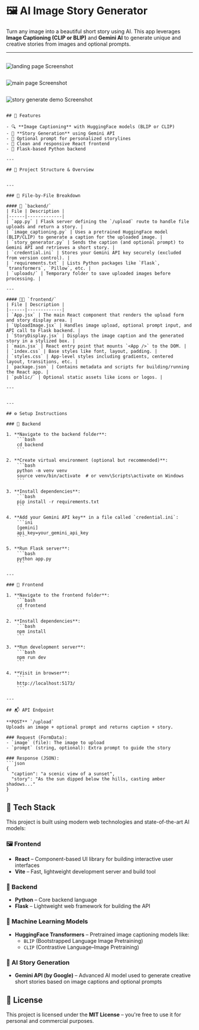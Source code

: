 # 🖼️ AI Image Story Generator

Turn any image into a beautiful short story using AI. This app leverages **Image Captioning (CLIP or BLIP)** and **Gemini AI** to generate unique and creative stories from images and optional prompts.

---
```
```
![landing page Screenshot](landing_page.png)
```
```
![main page Screenshot](main_page.png)
```
```
![story generate demo Screenshot](generate_story.png)
```

## 🚀 Features

- 🔍 **Image Captioning** with HuggingFace models (BLIP or CLIP)
- 🤖 **Story Generation** using Gemini API
- 📝 Optional prompt for personalized storylines
- 🎨 Clean and responsive React frontend
- 🧠 Flask-based Python backend

---

## 🧱 Project Structure & Overview


---

### 📂 File-by-File Breakdown

#### 🔧 `backend/`
| File | Description |
|------|-------------|
| `app.py` | Flask server defining the `/upload` route to handle file uploads and return a story. |
| `image_captioning.py` | Uses a pretrained HuggingFace model (BLIP/CLIP) to generate a caption for the uploaded image. |
| `story_generator.py` | Sends the caption (and optional prompt) to Gemini API and retrieves a short story. |
| `credential.ini` | Stores your Gemini API key securely (excluded from version control). |
| `requirements.txt` | Lists Python packages like `Flask`, `transformers`, `Pillow`, etc. |
| `uploads/` | Temporary folder to save uploaded images before processing. |

---

#### 🧑‍🎨 `frontend/`
| File | Description |
|------|-------------|
| `App.jsx` | The main React component that renders the upload form and story display area. |
| `UploadImage.jsx` | Handles image upload, optional prompt input, and API call to Flask backend. |
| `StoryDisplay.jsx` | Displays the image caption and the generated story in a stylized box. |
| `main.jsx` | React entry point that mounts `<App />` to the DOM. |
| `index.css` | Base styles like font, layout, padding. |
| `styles.css` | App-level styles including gradients, centered layout, transitions, etc. |
| `package.json` | Contains metadata and scripts for building/running the React app. |
| `public/` | Optional static assets like icons or logos. |

---


---

## ⚙️ Setup Instructions

### 🔹 Backend

1. **Navigate to the backend folder**:
    ```bash
    cd backend
    ```

2. **Create virtual environment (optional but recommended)**:
    ```bash
    python -m venv venv
    source venv/bin/activate  # or venv\Scripts\activate on Windows
    ```

3. **Install dependencies**:
    ```bash
    pip install -r requirements.txt
    ```

4. **Add your Gemini API key** in a file called `credential.ini`:
    ```ini
    [gemini]
    api_key=your_gemini_api_key
    ```

5. **Run Flask server**:
    ```bash
    python app.py
    ```

---

### 🔹 Frontend

1. **Navigate to the frontend folder**:
    ```bash
    cd frontend
    ```

2. **Install dependencies**:
    ```bash
    npm install
    ```

3. **Run development server**:
    ```bash
    npm run dev
    ```

4. **Visit in browser**:
    ```
    http://localhost:5173/
    ```

---

## 📬 API Endpoint

**POST** `/upload`  
Uploads an image + optional prompt and returns caption + story.

### Request (FormData):
- `image` (file): The image to upload
- `prompt` (string, optional): Extra prompt to guide the story

### Response (JSON):
```json
{
  "caption": "a scenic view of a sunset",
  "story": "As the sun dipped below the hills, casting amber shadows..."
}

```
## 🧠 Tech Stack

This project is built using modern web technologies and state-of-the-art AI models:

### 🖼️ Frontend
- **React** – Component-based UI library for building interactive user interfaces
- **Vite** – Fast, lightweight development server and build tool

### 🧪 Backend
- **Python** – Core backend language
- **Flask** – Lightweight web framework for building the API

### 🧠 Machine Learning Models
- **HuggingFace Transformers** – Pretrained image captioning models like:
  - `BLIP` (Bootstrapped Language Image Pretraining)
  - `CLIP` (Contrastive Language–Image Pretraining)

### 🤖 AI Story Generation
- **Gemini API (by Google)** – Advanced AI model used to generate creative short stories based on image captions and optional prompts

## 🪪 License

This project is licensed under the **MIT License** – you're free to use it for personal and commercial purposes.


